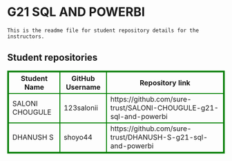# G21 SQL AND POWERBI
    This is the readme file for student repository details for the instructors.
## Student repositories 
<table style="border : 2px solid green; width:100%;">
<tr >
<th style="border : 2px solid green;">Student Name</th>
<th style="border : 2px solid green;">GitHub Username</th>
<th style="border : 2px solid green;">Repository link</th>
</tr>
<tr style="border : 2px solid green;">
<td style="border : 2px solid green;">SALONI CHOUGULE</td> 

<td style="border : 2px solid green;">123salonii</td> 

<td style="border : 2px solid green;">https://github.com/sure-trust/SALONI-CHOUGULE-g21-sql-and-powerbi</td> 
</tr>

<tr style="border : 2px solid green;">
<td style="border : 2px solid green;">DHANUSH S</td> 

<td style="border : 2px solid green;">shoyo44</td> 

<td style="border : 2px solid green;">https://github.com/sure-trust/DHANUSH-S-g21-sql-and-powerbi</td> 
</tr>
